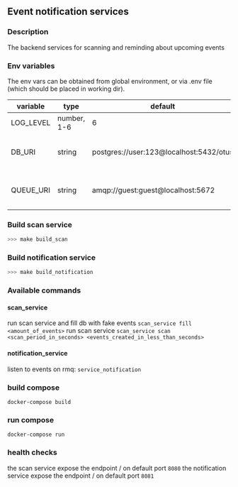 ## Event notification services

### Description
The backend services for scanning and reminding about upcoming events

### Env variables

The env vars can be obtained from global environment, or via .env file (which should be placed in working dir).

| variable | type | default | description |
| --- | --- | --- | --- |
| LOG_LEVEL | number, 1-6 | 6 |the logging level
| DB_URI | string | postgres://user:123@localhost:5432/otus | the postgres connection string
| QUEUE_URI | string | amqp://guest:guest@localhost:5672 | the rabbitmq connection string

### Build scan service

```bash
>>> make build_scan
```

### Build notification service

```bash
>>> make build_notification
```

### Available commands

#### scan_service

run scan service and fill db with fake events ```scan_service fill <amount_of_events>```
run scan service ```scan_service scan <scan_period_in_seconds> <events_created_in_less_than_seconds>```

#### notification_service

listen to events on rmq: ```service_notification```

### build compose

```docker-compose build```

### run compose

```docker-compose run```

### health checks

the scan service expose the endpoint / on default port ```8080```
the notification service expose the endpoint / on default port ```8081```